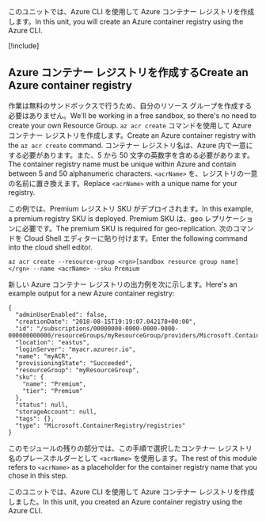 <span data-ttu-id="fe6a0-101">このユニットでは、Azure CLI を使用して Azure コンテナー レジストリを作成します。</span><span class="sxs-lookup"><span data-stu-id="fe6a0-101">In this unit, you will create an Azure container registry using the Azure CLI.</span></span>

<!-- Activate the sandbox -->
[!include[](../../../includes/azure-sandbox-activate.md)]
 
## <a name="create-an-azure-container-registry"></a><span data-ttu-id="fe6a0-102">Azure コンテナー レジストリを作成する</span><span class="sxs-lookup"><span data-stu-id="fe6a0-102">Create an Azure container registry</span></span>

<span data-ttu-id="fe6a0-103">作業は無料のサンドボックスで行うため、自分のリソース グループを作成する必要はありません。</span><span class="sxs-lookup"><span data-stu-id="fe6a0-103">We'll be working in a free sandbox, so there's no need to create your own Resource Group.</span></span> <span data-ttu-id="fe6a0-104">`az acr create` コマンドを使用して Azure コンテナー レジストリを作成します。</span><span class="sxs-lookup"><span data-stu-id="fe6a0-104">Create an Azure container registry with the `az acr create` command.</span></span> <span data-ttu-id="fe6a0-105">コンテナー レジストリ名は、Azure 内で一意にする必要があります。また、5 から 50 文字の英数字を含める必要があります。</span><span class="sxs-lookup"><span data-stu-id="fe6a0-105">The container registry name must be unique within Azure and contain between 5 and 50 alphanumeric characters.</span></span> <span data-ttu-id="fe6a0-106">`<acrName>` を、レジストリの一意の名前に置き換えます。</span><span class="sxs-lookup"><span data-stu-id="fe6a0-106">Replace `<acrName>` with a unique name for your registry.</span></span>

<span data-ttu-id="fe6a0-107">この例では、Premium レジストリ SKU がデプロイされます。</span><span class="sxs-lookup"><span data-stu-id="fe6a0-107">In this example, a premium registry SKU is deployed.</span></span> <span data-ttu-id="fe6a0-108">Premium SKU は、geo レプリケーションに必要です。</span><span class="sxs-lookup"><span data-stu-id="fe6a0-108">The premium SKU is required for geo-replication.</span></span> <span data-ttu-id="fe6a0-109">次のコマンドを Cloud Shell エディターに貼り付けます。</span><span class="sxs-lookup"><span data-stu-id="fe6a0-109">Enter the following command into the cloud shell editor.</span></span>

```azurecli
az acr create --resource-group <rgn>[sandbox resource group name]</rgn> --name <acrName> --sku Premium
```

<span data-ttu-id="fe6a0-110">新しい Azure コンテナー レジストリの出力例を次に示します。</span><span class="sxs-lookup"><span data-stu-id="fe6a0-110">Here's an example output for a new Azure container registry:</span></span>

```output
{
  "adminUserEnabled": false,
  "creationDate": "2018-08-15T19:19:07.042178+00:00",
  "id": "/subscriptions/00000000-0000-0000-0000-000000000000/resourceGroups/myResourceGroup/providers/Microsoft.ContainerRegistry/registries/myACR0007",
  "location": "eastus",
  "loginServer": "myacr.azurecr.io",
  "name": "myACR",
  "provisioningState": "Succeeded",
  "resourceGroup": "myResourceGroup",
  "sku": {
    "name": "Premium",
    "tier": "Premium"
  },
  "status": null,
  "storageAccount": null,
  "tags": {},
  "type": "Microsoft.ContainerRegistry/registries"
}
```

<span data-ttu-id="fe6a0-111">このモジュールの残りの部分では、この手順で選択したコンテナー レジストリ名のプレースホルダーとして `<acrName>` を使用します。</span><span class="sxs-lookup"><span data-stu-id="fe6a0-111">The rest of this module refers to `<acrName>` as a placeholder for the container registry name that you chose in this step.</span></span>

<span data-ttu-id="fe6a0-112">このユニットでは、Azure CLI を使用して Azure コンテナー レジストリを作成しました。</span><span class="sxs-lookup"><span data-stu-id="fe6a0-112">In this unit, you created an Azure container registry using the Azure CLI.</span></span>